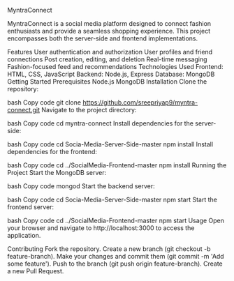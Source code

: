 MyntraConnect


MyntraConnect is a social media platform designed to connect fashion enthusiasts and provide a seamless shopping experience. This project encompasses both the server-side and frontend implementations.

Features
User authentication and authorization
User profiles and friend connections
Post creation, editing, and deletion
Real-time messaging
Fashion-focused feed and recommendations
Technologies Used
Frontend: HTML, CSS, JavaScript
Backend: Node.js, Express
Database: MongoDB
Getting Started
Prerequisites
Node.js
MongoDB
Installation
Clone the repository:

bash
Copy code
git clone https://github.com/sreepriyap9/myntra-connect.git
Navigate to the project directory:

bash
Copy code
cd myntra-connect
Install dependencies for the server-side:

bash
Copy code
cd Socia-Media-Server-Side-master
npm install
Install dependencies for the frontend:

bash
Copy code
cd ../SocialMedia-Frontend-master
npm install
Running the Project
Start the MongoDB server:

bash
Copy code
mongod
Start the backend server:

bash
Copy code
cd Socia-Media-Server-Side-master
npm start
Start the frontend server:

bash
Copy code
cd ../SocialMedia-Frontend-master
npm start
Usage
Open your browser and navigate to http://localhost:3000 to access the application.

Contributing
Fork the repository.
Create a new branch (git checkout -b feature-branch).
Make your changes and commit them (git commit -m 'Add some feature').
Push to the branch (git push origin feature-branch).
Create a new Pull Request.
